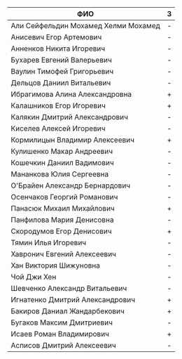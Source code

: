|                ФИО                   | 3 |
|--------------------------------------|---|
| Али Сейфельдин Мохамед Хелми Мохамед | - |
| Анисевич Егор Артемович              | - |
| Анненков Никита Игоревич             | - |
| Бухарев Евгений Валерьевич           | - |
| Ваулин Тимофей Григорьевич           | - |
| Дельцов Даниил Витальевич            | - |
| Ибрагимова Алина Александровна       | + |
| Калашников Егор Игоревич             | + |
| Калякин Дмитрий Александрович        | - |
| Киселев Алексей Игоревич             | - |
| Кормилицын Владимир Алексеевич       | + |
| Кулишенко Макар Андреевич            | - |
| Кошечкин Даниил Вадимович            | - |
| Мананкова Юлия Сергеевна             | - |
| О'Брайен Александр Бернардович       | - |
| Осенчаков Георгий Романович          | - |
| Панасюк Михаил Михайлович            | + |
| Панфилова Мария Денисовна            | - |
| Скородумов Егор Денисович            | + |
| Тямин Илья Игоревич                  | - |
| Хавронич Евгений Алексеевич          | - |
| Хан Виктория Шижуновна               | - |
| Чой Джи Хен                          | - |
| Шевченко Александр Витальевич        | - |
| Игнатенко Дмитрий Александрович      | + |
| Бакиров Даниал Жандарбекович         | + |
| Бугаков Максим Дмитриевич            | - |
| Исаев Роман Владимирович             | + |
| Асписов Дмитрий Алексеевич           | - |